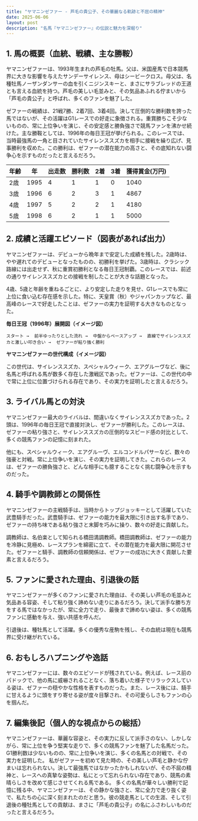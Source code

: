 ```yaml
---
title: "ヤマニンゼファー - 芦毛の貴公子、その華麗なる軌跡と不屈の精神"
date: 2025-06-06
layout: post
description: "名馬『ヤマニンゼファー』の伝説と魅力を深堀り"
---
```


## 1. 馬の概要（血統、戦績、主な勝鞍）

ヤマニンゼファーは、1993年生まれの芦毛の牡馬。父は、米国産馬で日本競馬界に大きな影響を与えたサンデーサイレンス、母はシービークロス。母父は、名種牡馬ノーザンダンサーの血を引くニジンスキーと、まさにサラブレッドの王道とも言える血統を持つ。芦毛の美しい毛並みと、その気品あふれる佇まいから「芦毛の貴公子」と呼ばれ、多くのファンを魅了した。

ゼファーの戦績は、21戦7勝、2着7回、3着4回。決して圧倒的な勝利数を誇った馬ではないが、その活躍はG1レースでの好走に象徴される。重賞勝ちこそ少ないものの、常に上位争いを演じ、その安定感と勝負強さで競馬ファンを沸かせ続けた。主な勝鞍としては、1996年の毎日王冠が挙げられる。このレースでは、当時最強馬の一角と目されていたサイレンススズカを相手に接戦を繰り広げ、見事勝利を収めた。この勝利は、ゼファーの潜在能力の高さと、その底知れない闘争心を示すものだったと言えるだろう。


| 年齢 | 年 | 出走数 | 勝利数 | 2着 | 3着 | 獲得賞金(万円) |
|---|---|---|---|---|---|---|
| 2歳 | 1995 | 4 | 1 | 1 | 0 | 1040 |
| 3歳 | 1996 | 6 | 2 | 3 | 1 | 4867 |
| 4歳 | 1997 | 5 | 2 | 2 | 1 | 4180 |
| 5歳 | 1998 | 6 | 2 | 1 | 1 | 5000 |


## 2. 成績と活躍エピソード（図表があれば出力）

ヤマニンゼファーは、デビューから晩年まで安定した成績を残した。2歳時は、やや遅れてのデビューとなったものの、初勝利を挙げた。3歳時は、クラシック路線には出走せず、秋に重賞初勝利となる毎日王冠制覇。このレースでは、前述の通りサイレンススズカとの接戦を制したことが大きな話題となった。

4歳、5歳と年齢を重ねるごとに、より安定した走りを見せ、G1レースでも常に上位に食い込む存在感を示した。特に、天皇賞（秋）やジャパンカップなど、最高峰のレースで好走したことは、ゼファーの実力を証明する大きなものとなった。

**毎日王冠（1996年）展開図（イメージ図）**

```
スタート →  前半ゆったりとした流れ →  中盤からペースアップ →  直線でサイレンススズカと激しい叩き合い →  ゼファーが粘り強く勝利
```

**ヤマニンゼファーの世代構成（イメージ図）**

この世代は、サイレンススズカ、スペシャルウィーク、エアグルーヴなど、後に名馬と呼ばれる馬が数多く存在した激戦区であった。ゼファーは、この世代の中で常に上位に位置づけられる存在であり、その実力を証明したと言えるだろう。


## 3. ライバル馬との対決

ヤマニンゼファー最大のライバルは、間違いなくサイレンススズカであった。2頭は、1996年の毎日王冠で直接対決し、ゼファーが勝利した。このレースは、ゼファーの粘り強さと、サイレンススズカの圧倒的なスピード感の対比として、多くの競馬ファンの記憶に刻まれた。

他にも、スペシャルウィーク、エアグルーヴ、エルコンドルパサーなど、数々の強豪と対戦。常に上位争いを演じ、その実力を証明してきた。これらのレースは、ゼファーの勝負強さと、どんな相手にも臆することなく挑む闘争心を示すものだった。


## 4. 騎手や調教師との関係性

ヤマニンゼファーの主戦騎手は、当時からトップジョッキーとして活躍していた武豊騎手だった。武豊騎手は、ゼファーの能力を最大限に引き出す名手であり、ゼファーの持ち味である粘り強さと末脚を巧みに操り、数々の好走に貢献した。

調教師は、名伯楽として知られる橋田満調教師。橋田調教師は、ゼファーの能力を冷静に見極め、レースプランを綿密に立て、その潜在能力を最大限に開花させた。ゼファーと騎手、調教師の信頼関係は、ゼファーの成功に大きく貢献した要素と言えるだろう。


## 5. ファンに愛された理由、引退後の話

ヤマニンゼファーが多くのファンに愛された理由は、その美しい芦毛の毛並みと気品ある容姿、そして粘り強く諦めない走りにあるだろう。決して派手な勝ち方をする馬ではなかったが、常に全力で走り、最後まで諦めない姿は、多くの競馬ファンに感動を与え、強い共感を呼んだ。

引退後は、種牡馬として活躍。多くの優秀な産駒を残し、その血統は現在も競馬界に受け継がれている。


## 6. おもしろハプニングや逸話

ヤマニンゼファーには、数々のエピソードが残されている。例えば、レース前のパドックで、他の馬に威嚇されることなく、落ち着いた様子でリラックスしている姿は、ゼファーの穏やかな性格を表すものだった。また、レース後には、騎手に甘えるように頭をすり寄せる姿が度々目撃され、その可愛らしさもファンの心を掴んだ。


## 7. 編集後記（個人的な視点からの総括）

ヤマニンゼファーは、華麗な容姿と、その実力に反して派手さのない、しかしながら、常に上位を争う堅実な走りで、多くの競馬ファンを魅了した名馬だった。G1勝利数は少ないものの、常に上位争いを演じ、多くの名馬との対戦で、その実力を証明した。  私がゼファーを初めて見た時の、その美しい芦毛と静かな佇まいは忘れられない。決して最強馬ではなかったかもしれないが、その不屈の精神と、レースへの真摯な姿勢は、私にとって忘れられない存在であり、競馬の素晴らしさを改めて感じさせてくれる馬である。  多くの名馬が華々しい勝利で記憶に残る中、ヤマニンゼファーは、その静かな強さと、常に全力で走り抜く姿で、私たちの心に深く刻まれたのだと思う。彼の競走馬としての生涯、そして引退後の種牡馬としての貢献は、まさに「芦毛の貴公子」の名にふさわしいものだったと言えるだろう。
